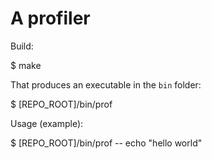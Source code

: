 # A profiler

Build:

  $ make

That produces an executable in the `bin` folder:

  $ [REPO_ROOT]/bin/prof

Usage (example):

  $ [REPO_ROOT]/bin/prof -- echo "hello world"

